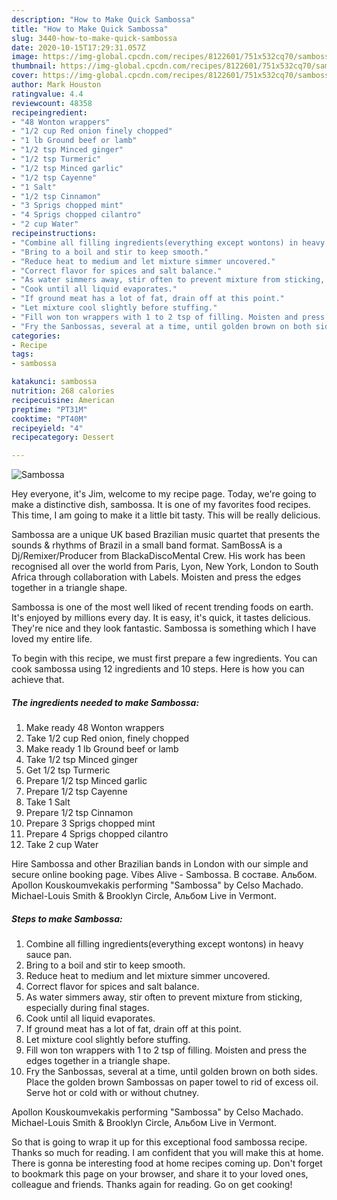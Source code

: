```yaml
---
description: "How to Make Quick Sambossa"
title: "How to Make Quick Sambossa"
slug: 3440-how-to-make-quick-sambossa
date: 2020-10-15T17:29:31.057Z
image: https://img-global.cpcdn.com/recipes/8122601/751x532cq70/sambossa-recipe-main-photo.jpg
thumbnail: https://img-global.cpcdn.com/recipes/8122601/751x532cq70/sambossa-recipe-main-photo.jpg
cover: https://img-global.cpcdn.com/recipes/8122601/751x532cq70/sambossa-recipe-main-photo.jpg
author: Mark Houston
ratingvalue: 4.4
reviewcount: 48358
recipeingredient:
- "48 Wonton wrappers"
- "1/2 cup Red onion finely chopped"
- "1 lb Ground beef or lamb"
- "1/2 tsp Minced ginger"
- "1/2 tsp Turmeric"
- "1/2 tsp Minced garlic"
- "1/2 tsp Cayenne"
- "1 Salt"
- "1/2 tsp Cinnamon"
- "3 Sprigs chopped mint"
- "4 Sprigs chopped cilantro"
- "2 cup Water"
recipeinstructions:
- "Combine all filling ingredients(everything except wontons) in heavy sauce pan."
- "Bring to a boil and stir to keep smooth."
- "Reduce heat to medium and let mixture simmer uncovered."
- "Correct flavor for spices and salt balance."
- "As water simmers away, stir often to prevent mixture from sticking, especially during final stages."
- "Cook until all liquid evaporates."
- "If ground meat has a lot of fat, drain off at this point."
- "Let mixture cool slightly before stuffing."
- "Fill won ton wrappers with 1 to 2 tsp of filling. Moisten and press the edges together in a triangle shape."
- "Fry the Sanbossas, several at a time, until golden brown on both sides. Place the golden brown Sambossas on paper towel to rid of excess oil. Serve hot or cold with or without chutney."
categories:
- Recipe
tags:
- sambossa

katakunci: sambossa 
nutrition: 268 calories
recipecuisine: American
preptime: "PT31M"
cooktime: "PT40M"
recipeyield: "4"
recipecategory: Dessert

---
```



![Sambossa](https://img-global.cpcdn.com/recipes/8122601/751x532cq70/sambossa-recipe-main-photo.jpg)

Hey everyone, it's Jim, welcome to my recipe page. Today, we're going to make a distinctive dish, sambossa. It is one of my favorites food recipes. This time, I am going to make it a little bit tasty. This will be really delicious.

Sambossa are a unique UK based Brazilian music quartet that presents the sounds &amp; rhythms of Brazil in a small band format. SamBossA is a Dj/Remixer/Producer from BlackaDiscoMental Crew. His work has been recognised all over the world from Paris, Lyon, New York, London to South Africa through collaboration with Labels. Moisten and press the edges together in a triangle shape.

Sambossa is one of the most well liked of recent trending foods on earth. It's enjoyed by millions every day. It is easy, it's quick, it tastes delicious. They're nice and they look fantastic. Sambossa is something which I have loved my entire life.


To begin with this recipe, we must first prepare a few ingredients. You can cook sambossa using 12 ingredients and 10 steps. Here is how you can achieve that.

<!--inarticleads1-->

##### The ingredients needed to make Sambossa:

1. Make ready 48 Wonton wrappers
1. Take 1/2 cup Red onion, finely chopped
1. Make ready 1 lb Ground beef or lamb
1. Take 1/2 tsp Minced ginger
1. Get 1/2 tsp Turmeric
1. Prepare 1/2 tsp Minced garlic
1. Prepare 1/2 tsp Cayenne
1. Take 1 Salt
1. Prepare 1/2 tsp Cinnamon
1. Prepare 3 Sprigs chopped mint
1. Prepare 4 Sprigs chopped cilantro
1. Take 2 cup Water


Hire Sambossa and other Brazilian bands in London with our simple and secure online booking page. Vibes Alive - Sambossa. В составе. Альбом. Apollon Kouskoumvekakis performing &#34;Sambossa&#34; by Celso Machado. Michael-Louis Smith &amp; Brooklyn Circle, Альбом Live in Vermont. 

<!--inarticleads2-->

##### Steps to make Sambossa:

1. Combine all filling ingredients(everything except wontons) in heavy sauce pan.
1. Bring to a boil and stir to keep smooth.
1. Reduce heat to medium and let mixture simmer uncovered.
1. Correct flavor for spices and salt balance.
1. As water simmers away, stir often to prevent mixture from sticking, especially during final stages.
1. Cook until all liquid evaporates.
1. If ground meat has a lot of fat, drain off at this point.
1. Let mixture cool slightly before stuffing.
1. Fill won ton wrappers with 1 to 2 tsp of filling. Moisten and press the edges together in a triangle shape.
1. Fry the Sanbossas, several at a time, until golden brown on both sides. Place the golden brown Sambossas on paper towel to rid of excess oil. Serve hot or cold with or without chutney.


Apollon Kouskoumvekakis performing &#34;Sambossa&#34; by Celso Machado. Michael-Louis Smith &amp; Brooklyn Circle, Альбом Live in Vermont. 

So that is going to wrap it up for this exceptional food sambossa recipe. Thanks so much for reading. I am confident that you will make this at home. There is gonna be interesting food at home recipes coming up. Don't forget to bookmark this page on your browser, and share it to your loved ones, colleague and friends. Thanks again for reading. Go on get cooking!
